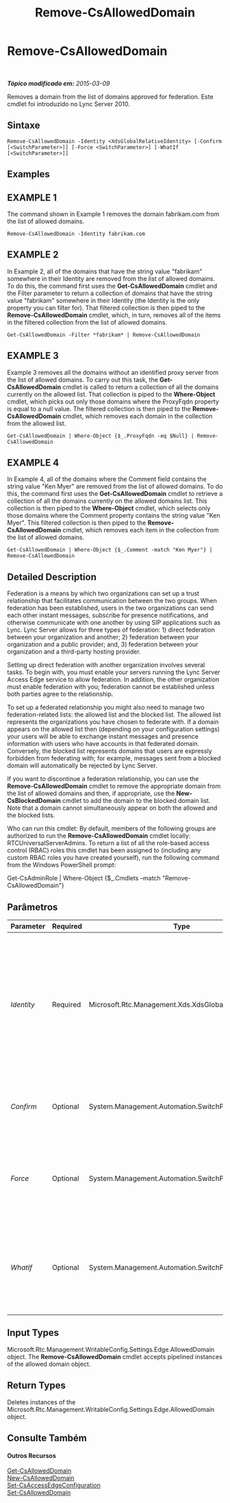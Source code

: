 ﻿---
title: Remove-CsAllowedDomain
TOCTitle: Remove-CsAllowedDomain
ms:assetid: d38afb34-627e-4772-990c-4f6676c54000
ms:mtpsurl: https://technet.microsoft.com/pt-br/library/Gg398913(v=OCS.15)
ms:contentKeyID: 49308215
ms.date: 05/19/2016
mtps_version: v=OCS.15
ms.translationtype: HT
---

# Remove-CsAllowedDomain

 

_**Tópico modificado em:** 2015-03-09_

Removes a domain from the list of domains approved for federation. Este cmdlet foi introduzido no Lync Server 2010.

## Sintaxe

    Remove-CsAllowedDomain -Identity <XdsGlobalRelativeIdentity> [-Confirm [<SwitchParameter>]] [-Force <SwitchParameter>] [-WhatIf [<SwitchParameter>]]

## Examples

## EXAMPLE 1

The command shown in Example 1 removes the domain fabrikam.com from the list of allowed domains.

    Remove-CsAllowedDomain -Identity fabrikam.com

## EXAMPLE 2

In Example 2, all of the domains that have the string value "fabrikam" somewhere in their Identity are removed from the list of allowed domains. To do this, the command first uses the **Get-CsAllowedDomain** cmdlet and the Filter parameter to return a collection of domains that have the string value "fabrikam" somewhere in their Identity (the Identity is the only property you can filter for). That filtered collection is then piped to the **Remove-CsAllowedDomain** cmdlet, which, in turn, removes all of the items in the filtered collection from the list of allowed domains.

    Get-CsAllowedDomain -Filter *fabrikam* | Remove-CsAllowedDomain

## EXAMPLE 3

Example 3 removes all the domains without an identified proxy server from the list of allowed domains. To carry out this task, the **Get-CsAllowedDomain** cmdlet is called to return a collection of all the domains currently on the allowed list. That collection is piped to the **Where-Object** cmdlet, which picks out only those domains where the ProxyFqdn property is equal to a null value. The filtered collection is then piped to the **Remove-CsAllowedDomain** cmdlet, which removes each domain in the collection from the allowed list.

    Get-CsAllowedDomain | Where-Object {$_.ProxyFqdn -eq $Null} | Remove-CsAllowedDomain 

## EXAMPLE 4

In Example 4, all of the domains where the Comment field contains the string value "Ken Myer" are removed from the list of allowed domains. To do this, the command first uses the **Get-CsAllowedDomain** cmdlet to retrieve a collection of all the domains currently on the allowed domains list. This collection is then piped to the **Where-Object** cmdlet, which selects only those domains where the Comment property contains the string value "Ken Myer". This filtered collection is then piped to the **Remove-CsAllowedDomain** cmdlet, which removes each item in the collection from the list of allowed domains.

    Get-CsAllowedDomain | Where-Object {$_.Comment -match "Ken Myer"} | Remove-CsAllowedDomain 

## Detailed Description

Federation is a means by which two organizations can set up a trust relationship that facilitates communication between the two groups. When federation has been established, users in the two organizations can send each other instant messages, subscribe for presence notifications, and otherwise communicate with one another by using SIP applications such as Lync. Lync Server allows for three types of federation: 1) direct federation between your organization and another; 2) federation between your organization and a public provider; and, 3) federation between your organization and a third-party hosting provider.

Setting up direct federation with another organization involves several tasks. To begin with, you must enable your servers running the Lync Server Access Edge service to allow federation. In addition, the other organization must enable federation with you; federation cannot be established unless both parties agree to the relationship.

To set up a federated relationship you might also need to manage two federation-related lists: the allowed list and the blocked list. The allowed list represents the organizations you have chosen to federate with. If a domain appears on the allowed list then (depending on your configuration settings) your users will be able to exchange instant messages and presence information with users who have accounts in that federated domain. Conversely, the blocked list represents domains that users are expressly forbidden from federating with; for example, messages sent from a blocked domain will automatically be rejected by Lync Server.

If you want to discontinue a federation relationship, you can use the **Remove-CsAllowedDomain** cmdlet to remove the appropriate domain from the list of allowed domains and then, if appropriate, use the **New-CsBlockedDomain** cmdlet to add the domain to the blocked domain list. Note that a domain cannot simultaneously appear on both the allowed and the blocked lists.

Who can run this cmdlet: By default, members of the following groups are authorized to run the **Remove-CsAllowedDomain** cmdlet locally: RTCUniversalServerAdmins. To return a list of all the role-based access control (RBAC) roles this cmdlet has been assigned to (including any custom RBAC roles you have created yourself), run the following command from the Windows PowerShell prompt:

Get-CsAdminRole | Where-Object {$\_.Cmdlets –match "Remove-CsAllowedDomain"}

## Parâmetros


<table>
<colgroup>
<col style="width: 25%" />
<col style="width: 25%" />
<col style="width: 25%" />
<col style="width: 25%" />
</colgroup>
<thead>
<tr class="header">
<th>Parameter</th>
<th>Required</th>
<th>Type</th>
<th>Description</th>
</tr>
</thead>
<tbody>
<tr class="odd">
<td><p><em>Identity</em></p></td>
<td><p>Required</p></td>
<td><p>Microsoft.Rtc.Management.Xds.XdsGlobalRelativeIdentity</p></td>
<td><p>Fully qualified domain name (FQDN) of the domain to be removed from the allowed list; for example, fabrikam.com. You cannot use wildcards when specifying a domain Identity.</p></td>
</tr>
<tr class="even">
<td><p><em>Confirm</em></p></td>
<td><p>Optional</p></td>
<td><p>System.Management.Automation.SwitchParameter</p></td>
<td><p>Solicita confirmação antes da execução do comando.</p></td>
</tr>
<tr class="odd">
<td><p><em>Force</em></p></td>
<td><p>Optional</p></td>
<td><p>System.Management.Automation.SwitchParameter</p></td>
<td><p>Suppresses the display of any non-fatal error message that might occur when running the command.</p></td>
</tr>
<tr class="even">
<td><p><em>WhatIf</em></p></td>
<td><p>Optional</p></td>
<td><p>System.Management.Automation.SwitchParameter</p></td>
<td><p>Descreve o que aconteceria se o comando fosse executado sem ser executado de fato.</p></td>
</tr>
</tbody>
</table>


## Input Types

Microsoft.Rtc.Management.WritableConfig.Settings.Edge.AllowedDomain object. The **Remove-CsAllowedDomain** cmdlet accepts pipelined instances of the allowed domain object.

## Return Types

Deletes instances of the Microsoft.Rtc.Management.WritableConfig.Settings.Edge.AllowedDomain object.

## Consulte Também

#### Outros Recursos

[Get-CsAllowedDomain](get-csalloweddomain.md)  
[New-CsAllowedDomain](new-csalloweddomain.md)  
[Set-CsAccessEdgeConfiguration](set-csaccessedgeconfiguration.md)  
[Set-CsAllowedDomain](set-csalloweddomain.md)

